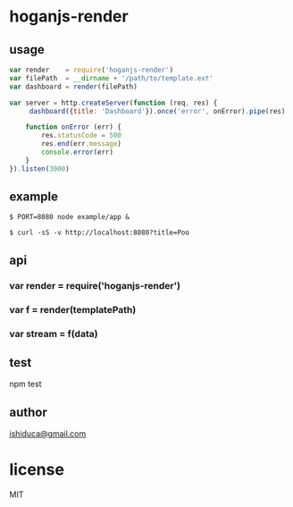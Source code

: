 # hoganjs-render

## usage

```js
var render    = require('hoganjs-render')
var filePath  = __dirname + '/path/to/template.ext'
var dashboard = render(filePath)

var server = http.createServer(function (req, res) {
     dashboard({title: 'Dashboard'}).once('error', onError).pipe(res)

    function onError (err) {
        res.statusCode = 500
        res.end(err.message)
        console.error(err)
    }
}).listen(3000)
```

## example

```
$ PORT=8080 node example/app &

$ curl -sS -v http://localhost:8080?title=Poo
```

## api

### var render = require('hoganjs-render')

### var f = render(templatePath)

### var stream = f(data)

## test

npm test

## author

ishiduca@gmail.com

# license

MIT
